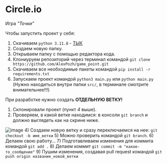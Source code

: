 # Circle.io
Игра *"Точки"*

Чтобы запустить проект у себя:
1) Скачиваем `python 3.11.8` - [ТЫК](https://www.python.org/downloads/release/python-3118/)
2) Создаем новую папку.
3) Открываем папку с помощью редактора кода.
4) Клониуруем репозиторий через терминал командой `git clone https://github.com/AlexPozh/game_point.git`
5) Скачиваем все необходимые пакеты командой `pip install -r requirements.txt`
6) Запускаем проект командой `python3 main.py` или `python main.py` (Нужно находиться внутри папки `src/`, в терминале смотрите внимательнее!!!)


При разработке нужно создать **ОТДЕЛЬНУЮ ВЕТКУ!**
1) Склонировали проект (пункт *4* выше).
2) Проверяем, в какой ветке находимся: в консоли `git branch` и должно выглядеть как на скрине ниже.

![image](https://github.com/user-attachments/assets/15c039e1-2811-4cd4-98db-bf31b53d9f64)
4) Создаем новую ветку и сразу переключаемся на нее: `git checkout -b имя_ветки`
5) Можно проверить командой `git branch`.
6) Делаем свою работу...
7) Подготавливаем изменения для коммита командой `git add .`
8) Делаем коммит `git commit -m "какое-то_сообщение"`
9) Пушим изменения, создавая pull request командой `git push origin название_новой_ветки`
